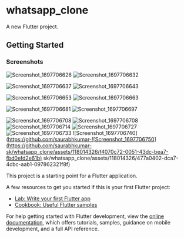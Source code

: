 # whatsapp_clone

A new Flutter project.

## Getting Started



### Screenshots


![Screenshot_1697706626](https://github.com/saurabhkumar-sk/whatsapp_clone/assets/118014326/2cea5957-ad23-465d-9071-3a2eb75270b5)
![Screenshot_1697706632](https://github.com/saurabhkumar-sk/whatsapp_clone/assets/118014326/77a93740-c315-4101-af5e-415a11c3b672)

![Screenshot_1697706637](https://github.com/saurabhkumar-sk/whatsapp_clone/assets/118014326/ffbf827e-8008-4037-9f93-15130dde6dd2)
![Screenshot_1697706643](https://github.com/saurabhkumar-sk/whatsapp_clone/assets/118014326/a10d9273-ad2d-48e0-92d9-832ac34f4f70)

![Screenshot_1697706653](https://github.com/saurabhkumar-sk/whatsapp_clone/assets/118014326/0a2381c8-c6a2-4a9c-99ce-207088da7f4f)
![Screenshot_1697706663](https://github.com/saurabhkumar-sk/whatsapp_clone/assets/118014326/34b638ac-8312-4835-9e87-e1e58a6b5557)

![Screenshot_1697706681](https://github.com/saurabhkumar-sk/whatsapp_clone/assets/118014326/a7d7137b-0a8a-42ec-b745-cdb3a84472c0)
![Screenshot_1697706697](https://github.com/saurabhkumar-sk/whatsapp_clone/assets/118014326/3650811d-901c-4e26-8b5e-7e01e2045a06)

![Screenshot_1697706708](https://github.com/saurabhkumar-sk/whatsapp_clone/assets/118014326/428cc92d-f0da-48bf-b78b-059dab2c3ad1)
![Screenshot_1697706708](https://github.com/saurabhkumar-sk/whatsapp_clone/assets/118014326/5cb05e76-9da5-41cc-9172-8c00ee7fd638)
![Screenshot_1697706714](https://github.com/saurabhkumar-sk/whatsapp_clone/assets/118014326/c2311fbd-75d4-4bf6-8a14-bb6c4da4b2a6)
![Screenshot_1697706727](https://github.com/saurabhkumar-sk/whatsapp_clone/assets/118014326/d50a9cea-a2e7-474a-94ed-1aeda08ef127)
![Screenshot_1697706733](https://github.com/saurabhkumar-sk/whatsapp_clone/assets/118014326/9ba60914-a9a2-402d-b0a8-e3f69e164f43)
![Screenshot_1697706740](https://github.com/saurabhkumar-![Screenshot_1697706750](https://github.com/saurabhkumar-sk/whatsapp_clone/assets/118014326/f4070c72-0051-43dc-bea7-fbd0efd2e61b)
sk/whatsapp_clone/assets/118014326/477a0402-dca7-4cbc-aab1-097862321f8f)

This project is a starting point for a Flutter application.

A few resources to get you started if this is your first Flutter project:

- [Lab: Write your first Flutter app](https://docs.flutter.dev/get-started/codelab)
- [Cookbook: Useful Flutter samples](https://docs.flutter.dev/cookbook)

For help getting started with Flutter development, view the
[online documentation](https://docs.flutter.dev/), which offers tutorials,
samples, guidance on mobile development, and a full API reference.
